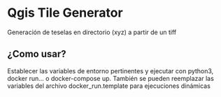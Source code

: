 # Qgis Tile Generator  
Generación de teselas en directorio (xyz) a partir de un tiff
## ¿Como usar?  
Establecer las variables de entorno pertinentes y ejecutar con python3, docker run... o docker-compose up. También se pueden reemplazar las variables del archivo docker_run.template para ejecuciones dinámicas

